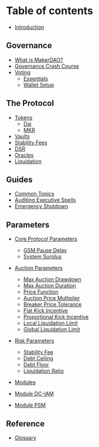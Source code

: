 # Table of contents

* [Introduction](README.md)

## Governance

* [What is MakerDAO?](governance/makerdao.md)
* [Governance Crash Course](governance/governance-faq.md)
* [Voting]()
  * [Essentials](voting/voting-essentials/README.md)
  * [Wallet Setup](voting/voting-essentials/voting-wallet-setup.md)

## The Protocol

* [Tokens]()
  * [Dai](the-protocol/dai.md)
  * [MKR](voting/voting-essentials/mkr-token.md)
* [Vaults](the-protocol/vault.md)
* [Stability Fees](the-protocol/stability-fee.md)
* [DSR](the-protocol/dsr.md)
* [Oracles](the-protocol/oracles.md)
* [Liquidation](the-protocol/liquidation.md)

## Guides

* [Common Topics](the-protocol/common-topics.md)
* [Auditing Executive Spells](the-protocol/audit-exec-spells.md)
* [Emergency Shutdown](the-protocol/emergency-shutdown.md)

## Parameters

* [Core Protocol Parameters]()
  * [GSM Pause Delay](parameters/param-gsm-pause-delay.md)
  * [System Surplus](parameters/param-system-surplus-buffer.md)
* [Auction Parameters]()
  * [Max Auction Drawdown](parameters/param-max-auction-drawdown.md)
  * [Max Auction Duration](parameters/param-max-auction-duration.md)
  * [Price Function](parameters/param-auction-price-function.md)
  * [Auction Price Multiplier](parameters/param-auction-price-multiplier.md)
  * [Breaker Price Tolerance](parameters/param-breaker-price-tolerance.md)
  * [Flat Kick Incentive](parameters/param-flat-kick-incentive.md)
  * [Proportional Kick Incentive](parameters/param-proportional-kick-incentive.md)
  * [Local Liquidation Limit](parameters/param-local-liquidation-limit.md)
  * [Global Liquidation Limit](parameters/param-global-liquidation-limit.md)
* [Risk Parameters]()
  * [Stability Fee](parameters/param-stability-fee.md)
  * [Debt Ceiling](parameters/param-debt-ceiling.md)
  * [Debt Floor](parameters/param-debt-floor.md)
  * [Liquidation Ratio](parameters/param-liquidation-ratio.md) 
 
 * [Modules]()
  * [Module DC-IAM](the-protocol/module-dciam.md)
  * [Module PSM](the-protocol/module-psm.md)

## Reference

* [Glossary](reference/glossary.md)

